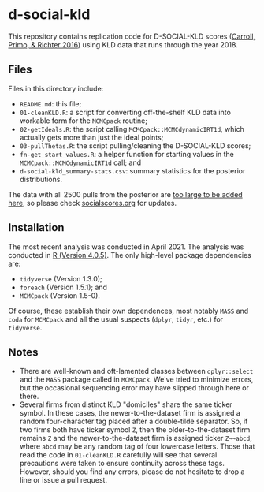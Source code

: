# d-social-kld

This repository contains replication code for D-SOCIAL-KLD scores ([Carroll, Primo, & Richter 2016](https://onlinelibrary.wiley.com/doi/full/10.1002/smj.2463)) using KLD data that runs through the year 2018.

## Files

Files in this directory include:

  - `README.md`: this file;
  - `01-cleanKLD.R`: a script for converting off-the-shelf KLD data into workable form for the `MCMCpack` routine; 
  - `02-getIdeals.R`: the script calling `MCMCpack::MCMCdynamicIRT1d`, which actually gets more than just the ideal points; 
  - `03-pullThetas.R`: the script pulling/cleaning the D-SOCIAL-KLD scores; 
  - `fn-get_start_values.R`: a helper function for starting values in the `MCMCpack::MCMCdynamicIRT1d` call; and
  - `d-social-kld_summary-stats.csv`: summary statistics for the posterior distributions.

The data with all 2500 pulls from the posterior are [too large to be added here](https://docs.github.com/en/github/managing-large-files/conditions-for-large-files), so please check [socialscores.org](http://socialscores.org/) for updates.

## Installation

The most recent analysis was conducted in April 2021.
The analysis was conducted in [R (Version 4.0.5)](https://cran.r-project.org/).
The only high-level package dependencies are:

  - `tidyverse` (Version 1.3.0);
  - `foreach` (Version 1.5.1); and
  - `MCMCpack` (Version 1.5-0).

Of course, these establish their own dependences, most notably `MASS` and `coda` for `MCMCpack` and all the usual suspects (`dplyr`, `tidyr`, etc.) for `tidyverse`.

## Notes

  - There are well-known and oft-lamented classes between `dplyr::select` and the `MASS` package called in `MCMCpack`. We've tried to minimize errors, but the occasional sequencing error may have slipped through here or there.
  - Several firms from distinct KLD "domiciles" share the same ticker symbol. In these cases, the newer-to-the-dataset firm is assigned a random four-character tag placed after a double-tilde separator. So, if two firms both have ticker symbol `Z`, then the older-to-the-dataset firm remains `Z` and the newer-to-the-dataset firm is assigned ticker `Z~~abcd`, where `abcd` may be any random tag of four lowercase letters. Those that read the code in `01-cleanKLD.R` carefully will see that several precautions were taken to ensure continuity across these tags. However, should you find any errors, please do not hesitate to drop a line or issue a pull request. 
